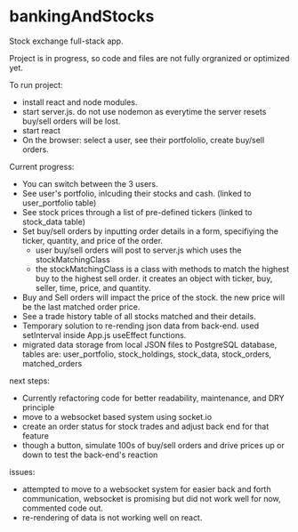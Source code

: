 # bankingAndStocks
Stock exchange full-stack app.

Project is in progress, so code and files are not fully orgranized or optimized yet. 


To run project: 
- install react and node modules.
- start server.js. do not use nodemon as everytime the server resets buy/sell orders will be lost.
- start react
- On the browser: select a user, see their portfololio, create buy/sell orders.



Current progress:
- You can switch between the 3 users.
- See user's portfolio, inlcuding their stocks and cash. (linked to user_portfolio table)
- See stock prices through a list of pre-defined tickers (linked to stock_data table)
- Set buy/sell orders by inputting order details in a form, specifiying the ticker, quantity, and price of the order.
   - user buy/sell orders will post to server.js which uses the stockMatchingClass
   - the stockMatchingClass is a class with methods to match the highest buy to the highest sell order. it creates an object with ticker, buy, seller,  time, price, and quantity.
- Buy and Sell orders will impact the price of the stock. the new price will be the last matched order price.
- See a trade history table of all stocks matched and their details.
- Temporary solution to re-rending json data from back-end. used setInterval inside App.js useEffect functions.
- migrated data storage from local JSON files to PostgreSQL database, tables are: user_portfolio, stock_holdings, stock_data, stock_orders, matched_orders

 
 next steps:
 - Currently refactoring code for better readability, maintenance, and DRY principle
 - move to a websocket based system using socket.io 
 - create an order status for stock trades and adjust back end for that feature
 - though a button, simulate 100s of buy/sell orders and drive prices up or down to test the back-end's reaction
 
issues:
- attempted to move to a websocket system for easier back and forth communication, websocket is promising but did not work well for now, commented code out.
- re-rendering of data is not working well on react.